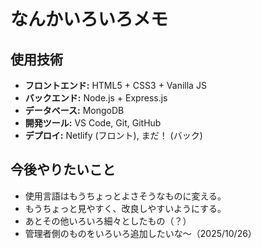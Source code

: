 # なんかいろいろメモ

## 使用技術

- **フロントエンド:** HTML5 + CSS3 + Vanilla JS
- **バックエンド:**   Node.js + Express.js
- **データベース:**  MongoDB
- **開発ツール:**    VS Code, Git, GitHub
- **デプロイ:**      Netlify (フロント), まだ！ (バック)


## 今後やりたいこと
- 使用言語はもうちょっとよさそうなものに変える。
- もうちょっと見やすく、改良しやすいようにする。
- あとその他いろいろ細々としたもの（？）
- 管理者側のものをいろいろ追加したいな～（2025/10/26）
